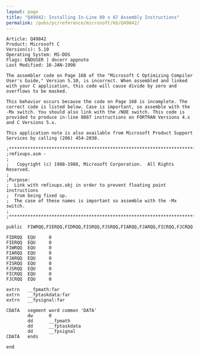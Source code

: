 ```yaml
---
layout: page
title: "Q49842: Installing In-Line 80 x 87 Assembly Instructions"
permalink: /pubs/pc/reference/microsoft/kb/Q49842/
---
```


	Article: Q49842
	Product: Microsoft C
	Version(s): 5.10
	Operating System: MS-DOS
	Flags: ENDUSER | docerr appnote
	Last Modified: 16-JAN-1990
	
	The assembler code on Page 168 of the "Microsoft C Optimizing Compiler
	User's Guide," Version 5.10, is incorrect. When assembled and linked
	with your C application, this code will cause divide by zero and
	overflows to be masked.
	
	This behavior occurs because the code on Page 168 is incomplete. The
	correct code is listed below. Case is important, so assemble with the
	-Mx switch. You should also link with the /NOE switch. This code is
	provided to produce in-line 8087 instructions on FORTRAN Versions 4.x
	and C Versions 5.x.
	
	This application note is also available from Microsoft Product Support
	Services by calling (206) 454-2030.
	
	;************************************************************************
	;rmfixups.asm -
	;
	;   Copyright (c) 1988-1988, Microsoft Corporation.  All Rights Reserved.
	;
	;Purpose:
	;  Link with rmfixups.obj in order to prevent floating point instructions
	;  from being fixed up.
	;  The case of these names is important so assemble with the -Mx switch.
	;
	;*************************************************************************
	
	public  FIWRQQ,FIERQQ,FIDRQQ,FISRQQ,FJSRQQ,FIARQQ,FJARQQ,FICRQQ,FJCRQQ
	
	FIDRQQ  EQU     0
	FIERQQ  EQU     0
	FIWRQQ  EQU     0
	FIARQQ  EQU     0
	FJARQQ  EQU     0
	FISRQQ  EQU     0
	FJSRQQ  EQU     0
	FICRQQ  EQU     0
	FJCRQQ  EQU     0
	
	extrn   __fpmath:far
	extrn   __fptaskdata:far
	extrn   __fpsignal:far
	
	CDATA   segment word common 'DATA'
	        dw      0
	        dd      __fpmath
	        dd      __fptaskdata
	        dd      __fpsignal
	CDATA   ends
	
	end
